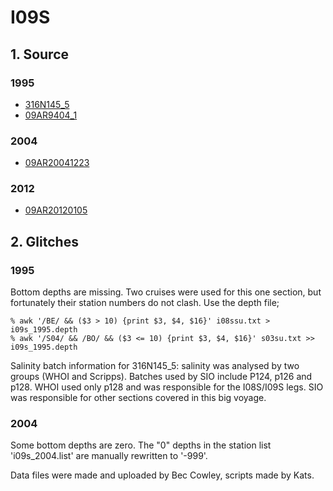 # I09S
## 1. Source

### 1995
+ [316N145_5](https://cchdo.ucsd.edu/cruise/316N145_5)
+ [09AR9404_1](https://cchdo.ucsd.edu/cruise/09AR9404_1)

### 2004
+ [09AR20041223](https://cchdo.ucsd.edu/cruise/09AR20041223)

### 2012
+ [09AR20120105](https://cchdo.ucsd.edu/cruise/09AR20120105)

## 2. Glitches

### 1995

Bottom depths are missing. Two cruises were used for this one section, but fortunately their station numbers do not clash.
Use the depth file;
~~~
% awk '/BE/ && ($3 > 10) {print $3, $4, $16}' i08ssu.txt > i09s_1995.depth
% awk '/S04/ && /BO/ && ($3 <= 10) {print $3, $4, $16}' s03su.txt >> i09s_1995.depth
~~~

Salinity batch information for 316N145_5: salinity was analysed by two groups (WHOI and Scripps). Batches used by SIO include P124, p126 and p128.
WHOI used only p128 and was responsible for the I08S/I09S legs.
SIO was responsible for other sections covered in this big voyage.

### 2004

Some bottom depths are zero. The "0" depths in the station list 'i09s_2004.list' are manually rewritten to '-999'.


Data files were made and uploaded by Bec Cowley, scripts made by Kats.
